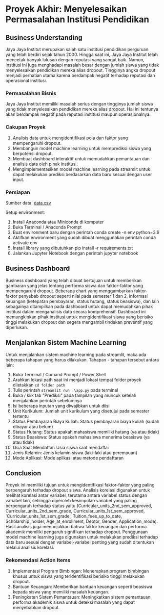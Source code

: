 # Proyek Akhir: Menyelesaikan Permasalahan Institusi Pendidikan

## Business Understanding
Jaya Jaya Institut merupakan salah satu institusi pendidikan perguruan yang telah berdiri sejak tahun 2000. Hingga saat ini, Jaya Jaya Institut telah mencetak banyak lulusan dengan reputasi yang sangat baik. Namun, institusi ini juga menghadapi masalah besar dengan jumlah siswa yang tidak menyelesaikan pendidikan mereka alias dropout. Tingginya angka dropout menjadi perhatian utama karena berdampak negatif terhadap reputasi dan operasional institusi.

### Permasalahan Bisnis
Jaya Jaya Institut memiliki masalah serius dengan tingginya jumlah siswa yang tidak menyelesaikan pendidikan mereka alias dropout. Hal ini tentunya akan berdampak negatif pada reputasi institusi maupun operasionalnya.

### Cakupan Proyek
1. Analisis data untuk mengidentifikasi pola dan faktor yang mempengaruhi dropout.
2. Membangun model machine learning untuk memprediksi siswa yang berpotensi dropout.
3. Membuat dashboard interaktif untuk memudahkan pemantauan dan analisis data oleh pihak institusi.
4. Mengimplementasikan model machine learning pada streamlit untuk dapat melakukan prediksi berdasarkan data baru sesuai dengan user input.

### Persiapan

Sumber data: [data.csv](https://github.com/dicodingacademy/dicoding_dataset/blob/main/students_performance/data.csv)

Setup environment:
1. Install Anaconda atau Miniconda di komputer
2. Buka Terminal / Anaconda Prompt
3. Buat environment baru dengan perintah conda create -n env python=3.9
4. Aktifkan environment yang sudah dibuat menggunakan perintah conda activate env
5. Install library yang dibutuhkan pip install -r requirements.txt
6. Jalankan Jupyter Notebook dengan perintah jupyter notebook

## Business Dashboard
Business dashboard yang telah dibuat bertujuan untuk memberikan gambaran yang jelas tentang performa siswa dan faktor-faktor yang mempengaruhi dropout. Beberapa chart yang menggambarkan faktor-faktor penyebab dropout seperti nilai pada semester 1 dan 2, informasi keuangan (ketepatan pembayaran, status hutang, status beasiswa), dan lain sebagainya ditampilkan pada dashboard untuk dapat memudahkan pihak institusi dalam menganalisis data secara komprehensif. Dashboard ini memungkinkan pihak institusi untuk mengidentifikasi siswa yang berisiko tinggi melakukan dropout dan segera mengambil tindakan preventif yang diperlukan.

## Menjalankan Sistem Machine Learning
Untuk menjalankan sistem machine learning pada streamlit, maka ada beberapa tahapan yang harus dilakukan. Tahapan - tahapan tersebut antara lain:
1. Buka Terminal / Comand Prompt / Power Shell
2. Arahkan lokasi path saat ini menjadi lokasi tempat folder proyek diletakkan `cd folder path`
3. Tulis perintah `streamlit run .\app.py` pada terminal
4. Buka / klik tab "Prediksi" pada tampilan yang muncuk setelah menjalankan perintah sebelumnya
5. Isi beberapa inputan yang diwajibkan untuk diisi
6. Unit Kurikulum: Jumlah unit kurikulum yang disetujui pada semester tertentu
7. Status Pembayaran Biaya Kuliah: Status pembayaran biaya kuliah (sudah dibayar atau belum)
8. Status Hutang: Status apakah mahasiswa memiliki hutang (ya atau tidak)
9. Status Beasiswa: Status apakah mahasiswa menerima beasiswa (ya atau tidak)
10. Usia Saat Mendaftar: Usia siswa saat mendaftar
11. Jenis Kelamin: Jenis kelamin siswa (laki-laki atau perempuan)
12. Mode Aplikasi: Mode aplikasi atau metode pendaftaran

## Conclusion
Proyek ini memiliki tujuan untuk mengidentifikasi faktor-faktor yang paling berpengaruh terhadap dropout siswa. Analisis korelasi digunakan untuk melihat korelasi antar variabel, terutama antara variabel status dengan variabel lain, sehingga diperoleh kesimpulan variabel yang paling berpengaruh terhadap status yaitu (Curricular_units_2nd_sem_approved, Curricular_units_2nd_sem_grade, Curricular_units_1st_sem_approved, 'Curricular_units_1st_sem_grade', Tuition_fees_up_to_date, Scholarship_holder, Age_at_enrollment, Debtor, Gender, Application_mode). Hasil analisis juga menunjukkan bahwa faktor keuangan dan performa akademik memiliki pengaruh signifikan terhadap dropout. Penggunaan model machine learning juga digunakan untuk melakukan prediksi terhadap data baru sesuai dengan variabel-variabel penting yang sudah ditentukan melalui analisis korelasi.

### Rekomendasi Action Items
1. Implementasi Program Bimbingan: Menerapkan program bimbingan khusus untuk siswa yang teridentifikasi berisiko tinggi melakukan dropout.
2. Bantuan Keuangan: Memberikan bantuan keuangan seperti beasiswa kepada siswa yang memiliki masalah keuangan.
3. Peningkatan Sistem Pemantauan: Meningkatkan sistem pemantauan performa akademik siswa untuk deteksi masalah yang dapat menyebabkan dropout.
